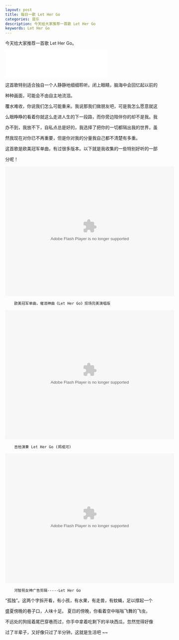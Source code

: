 ```yaml
---
layout: post
title: 每日一歌 Let Her Go
categories: 音乐
description: 今天给大家推荐一首歌 Let Her Go
keywords: Let Her Go
---
```


今天给大家推荐一首歌 Let Her Go。

<iframe frameborder="no" border="0" marginwidth="0" marginheight="0" width="330" height="86" src="//music.163.com/outchain/player?type=2&id=26396206&auto=1&height=66"></iframe>

这首歌特别适合独自一个人静静地细细聆听。闭上眼睛，脑海中会回忆起以前的

种种画面，可能会不由自主地流泪。

覆水难收，你说我们怎么可能重来。我说那我们做朋友吧，可是我怎么愿意就这

么眼睁睁的看着你就这么走进人生的下一段路，而你旁边陪伴你的却不是我。我

办不到，我放不下，自私点总是好的，我选择了把你的一切都隔出我的世界，虽

然我现在对你已不再重要，但是你对我的分量我自己都不清楚有多重。

这首歌是欧美冠军单曲，有过很多版本。以下就是我收集的一些特别好听的一部

分呢！


<embed height="415" width="544" quality="high" allowfullscreen="true" type="application/x-shockwave-flash" src="//static.hdslb.com/miniloader.swf" flashvars="aid=7455332&page=1" pluginspage="//www.adobe.com/shockwave/download/download.cgi?P1_Prod_Version=ShockwaveFlash"></embed>
		
        
        欧美冠军单曲，催泪神曲《Let Her Go》现场完美演唱版
        
<embed height="415" width="544" quality="high" allowfullscreen="true" type="application/x-shockwave-flash" src="//static.hdslb.com/miniloader.swf" flashvars="aid=6854765&page=1" pluginspage="//www.adobe.com/shockwave/download/download.cgi?P1_Prod_Version=ShockwaveFlash"></embed>

		吉他演奏 Let Her Go (郑成河)
        
<embed height="415" width="544" quality="high" allowfullscreen="true" type="application/x-shockwave-flash" src="//static.hdslb.com/miniloader.swf" flashvars="aid=6111507&page=1" pluginspage="//www.adobe.com/shockwave/download/download.cgi?P1_Prod_Version=ShockwaveFlash"></embed>  

		河智苑女神广告剪辑-----Let Her Go
		


“孤独”。这两个字拆开看，有小孩，有水果，有走兽，有蚊蝇，足以撑起一个

盛夏傍晚的巷子口，人味十足。 夏日的傍晚，你看着空中嗡嗡飞舞的飞虫，

不远处的狗摇着尾巴穿巷而过，你手中拿着吃剩下的半块西瓜，忽然觉得好像

过了半辈子，又好像只过了半分钟。这就是生活吧 ~~




